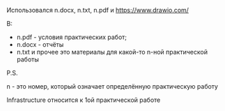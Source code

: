 Использовался n.docx, n.txt, n.pdf и https://www.drawio.com/

В:
- n.pdf - условия практических работ;
- n.docx - отчёты
- n.txt и прочее это материалы для какой-то n-ной практической работы 

P.S.

n - это номер, который означает определённую практическую работу

Infrastructure относится к 1ой практической работе
